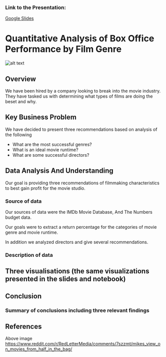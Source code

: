 ### Link to the Presentation:
[Google Slides](https://docs.google.com/presentation/d/1MLvGj73hgIZRSUeMiUxudbkVynZ4hwIq6aFEZ_RNPkU/edit?usp=sharing)

# Quantitative Analysis of Box Office Performance by Film Genre

![alt text](https://i.redd.it/9n27tczziac01.png)

## Overview

We have been hired by a company looking to break into the movie industry. They have tasked us with determining what types of films are doing the beset and why.

## Key Business Problem

We have decided to present three recommendations based on analysis of the following 

* What are the most successful genres?
* What is an ideal movie runtime?
* What are some successful directors?

## Data Analysis And Understanding

Our goal is providing three recommendations of filmmaking characteristics to best gain profit for the movie studio.

### Source of data

Our sources of data were the IMDb Movie Database, And The Numbers budget data.

Our goals were to extract a return percentage for the categories of movie genre and movie runtime.

In addition we analyzed directors and give several recommendations.

### Description of data

## Three visualisations (the same visualizations presented in the slides and notebook)

## Conclusion

### Summary of conclusions including three relevant findings

## References

Above image
https://www.reddit.com/r/RedLetterMedia/comments/7szzmt/mikes_view_on_movies_from_half_in_the_bag/
